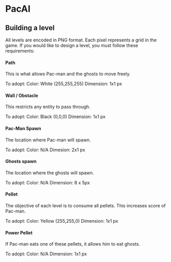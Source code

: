 # PacAI

## Building a level

All levels are encoded in PNG format. Each pixel represents a grid in the game. If you would like to design a level, you must follow these requirements:

#### Path

This is what allows Pac-man and the ghosts to move freely.

To adopt:
  Color: White (255,255,255)
  Dimension: 1x1 px
  
#### Wall / Obstacle

This restricts any entity to pass through.

To adopt:
  Color: Black (0,0,0)
  Dimension: 1x1 px
 
#### Pac-Man Spawn

The location where Pac-man will spawn.

To adopt:
  Color: N/A
  Dimesion: 2x1 px
  
#### Ghosts spawn

The location where the ghosts will spawn.

To adopt:
  Color: N/A
  Dimension: 8 x 5px
  
#### Pellet

The objective of each level is to consume all pellets. This increases score of Pac-man.

To adopt:
  Color: Yellow (255,255,0)
  Dimension: 1x1 px
  
#### Power Pellet

If Pac-man eats one of these pellets, it allows him to eat ghosts.

To adopt:
  Color: N/A
  Dimension: 1x1 px
